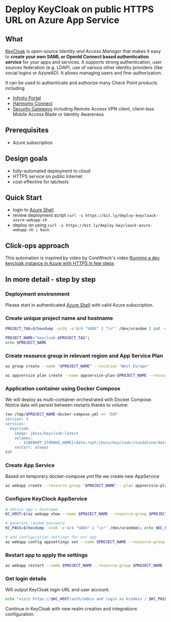 # Deploy KeyCloak on public HTTPS URL on Azure App Service


## What

[KeyCloak](https://www.keycloak.org/) is *open-source Identity and Access Manager* that makes it easy to **create your own SAML or OpenId Connect based authentication service** for your apps and services. 
It supports strong authentication, user sources federation (e.g. LDAP), use of various other identity providers (like social logins or AzureAD). It allows managing users and fine-authorization.

It can be used to authenticate and authorize many Check Point products including
* [Infinity Portal](https://portal.checkpoint.com/signin)
* [Harmomy Connect](https://www.checkpoint.com/harmony/connect-sase/)
* [Security Gateways](https://www.checkpoint.com/quantum/next-generation-firewall/) including Remote Access VPN client, client-less Mobile Access Blade or Identity Awareness


## Prerequisites

* Azure subscription


## Design goals

* fully-automated deployment to cloud
* HTTPS service on public Internet
* cost-effective for lab/tests


## Quick Start

* login to [Azure Shell](https://shell.azure.com)
* review deployment script `curl -s https://bit.ly/deploy-keycloack-azure-webapp-sh`
* deploy on using `curl -s https://bit.ly/deploy-keycloack-azure-webapp-sh | bash`


## Click-ops approach

This automation is inspired by video by CoreWreck's video [Running a dev keycloak instance in Azure with HTTPS in few steps](https://www.youtube.com/watch?v=neHFkd8c-gc) 


## In more detail - step by step

### Deployment environment

Please start in authenticated [Azure Shell](https://shell.azure.com) with valid Azure subscription.

### Create unique project name and hostname

```bash
PROJECT_TAG=$(hexdump -vn16 -e'4/4 "%08X" 1 "\n"' /dev/urandom | cut -c-6); echo $PROJECT_TAG

PROJECT_NAME="keycloak-$PROJECT_TAG"; 
echo $PROJECT_NAME
```

### Create resource group in relevant region and App Service Plan

```bash
az group create --name "$PROJECT_NAME" --location "West Europe"

az appservice plan create --name appservice-plan-$PROJECT_NAME --resource-group "$PROJECT_NAME" --sku B2 --is-linux
```


### Application container using Docker Compose

We will deploy as multi-container orchestrated with Docker Compose. Notice data will persist between restarts thanks to volume:
```bash
tee /tmp/$PROJECT_NAME-docker-compose.yml << 'EOF'
version: 3
services:
  keycloak:
    image: jboss/keycloak:latest
    volumes:
      - ${WEBAPP_STORAGE_HOME}/data:/opt/jboss/keycloak/standalone/data
    restart: always
EOF
```

### Create App Service

Based on temporary docker-compose.yml file we create new AppService

```bash
az webapp create --resource-group "$PROJECT_NAME" --plan appservice-plan-$PROJECT_NAME --name $PROJECT_NAME --multicontainer-config-type compose --multicontainer-config-file /tmp/$PROJECT_NAME-docker-compose.yml
```


### Configure KeyClock AppService

```bash
# obtain app's hostname
KC_HOST=$(az webapp show --name $PROJECT_NAME --resource-group $PROJECT_NAME | jq -r .defaultHostName); echo $_KC_HOST

# generate random password
KC_PASS=$(hexdump -vn16 -e'4/4 "%08X" 1 "\n"' /dev/urandom); echo $KC_PASS

# add configuration settings for our app
az webapp config appsettings set --name $PROJECT_NAME --resource-group $PROJECT_NAME --settings KEYCLOAK_FRONTEND_URL="https://$KC_HOST/auth" KEYCLOAK_USER=kcadmin KEYCLOAK_PASSWORD="$KC_PASS" WEBSITES_ENABLE_APP_SERVICE_STORAGE=true
```


### Restart app to apply the settings

```bash
az webapp restart --name $PROJECT_NAME --resource-group $PROJECT_NAME
```

### Get login details

Will output KeyCloak login URL and user account:
```bash
echo "visit https://$KC_HOST/auth/admin and login as kcadmin / $KC_PASS"
```

Continue in KeyCloak with new realm creation and integrations configuration.

